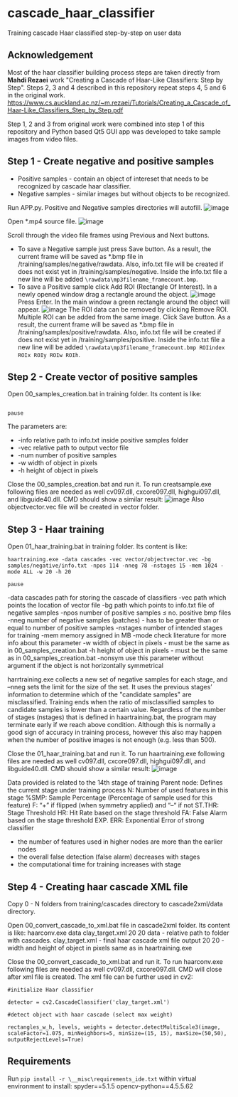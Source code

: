# cascade_haar_classifier
 Training cascade Haar classified step-by-step on user data
 
## Acknowledgement
Most of the haar classifier building process steps are taken directly from <b>Mahdi Rezaei</b> work "Creating a Cascade of Haar-Like Classifiers: Step by Step".
Steps 2, 3 and 4 described in this repository repeat steps 4, 5 and 6 in the original work.
https://www.cs.auckland.ac.nz/~m.rezaei/Tutorials/Creating_a_Cascade_of_Haar-Like_Classifiers_Step_by_Step.pdf

Step 1, 2 and 3 from original work were combined into step 1 of this repository and Python based Qt5 GUI app was developed to take sample images from video files.

## Step 1 - Create negative and positive samples

- Positive samples - contain an object of intereset that needs to be recognized by cascade haar classifier.
- Negative samples - similar images but without objects to be recognized.

Run APP.py. Positive and Negative samples directories will autofill.
![image](https://user-images.githubusercontent.com/24581566/150626859-722a6083-35d8-4878-8e65-641d340007db.png)

Open \*.mp4 source file.
![image](https://user-images.githubusercontent.com/24581566/150626883-621c59fa-5db3-4ad2-aab5-3bacbe2cdf2e.png)

Scroll through the video file frames using Previous and Next buttons. 

- To save a Negative sample just press Save button. As a result, the current frame will be saved as \*.bmp file in /training/samples/negative/rawdata. Also, info.txt file will be created if does not exist yet in /training/samples/negative. Inside the info.txt file a new line will be added ```\rawdata\mp3filename_framecount.bmp```.
- To save a Positive sample click Add ROI (Rectangle Of Interest). In a newly opened window drag a rectangle around the object.
![image](https://user-images.githubusercontent.com/24581566/150626930-7e05b39b-650a-41ac-b162-03e52cff90fb.png)
Press Enter. In the main window a green rectangle around the object will appear.
![image](https://user-images.githubusercontent.com/24581566/150626934-7cc380de-9552-4b8b-b776-67a995af3e8d.png)
The ROI data can be removed by clicking Remove ROI.
Multiple ROI can be added from the same image.
Click Save button. As a result, the current frame will be saved as \*.bmp file in /training/samples/positive/rawdata. Also, info.txt file will be created if does not exist yet in /training/samples/positive. Inside the info.txt file a new line will be added ```\rawdata\mp3filename_framecount.bmp ROIindex ROIx ROIy ROIw ROIh```.

## Step 2 - Create vector of positive samples

Open 00_samples_creation.bat in training folder. Its content is like:

```createsamples.exe -info samples/positive/info.txt -vec vector/objectvector.vec -num 114 -w 20 -h 20
```
```pause```

The parameters are:
- -info relative path to info.txt inside positive samples folder
- -vec relative path to output vector file
- -num number of positive samples
- -w width of object in pixels
- -h height of object in pixels

Close the 00_samples_creation.bat and run it. To run creatsample.exe following files are needed as well cv097.dll, cxcore097.dll, highgui097.dll, and libguide40.dll.
CMD should show a similar result:
![image](https://user-images.githubusercontent.com/24581566/150627011-a20000fc-d2ff-4413-8a69-9b4fe68b65ae.png)
Also objectvector.vec file will be created in vector folder.

## Step 3 - Haar training

Open 01_haar_training.bat in training folder. Its content is like:

```haartraining.exe -data cascades -vec vector/objectvector.vec -bg samples/negative/info.txt -npos 114 -nneg 78 -nstages 15 -mem 1024 -mode ALL -w 20 -h 20```

```pause```

-data       cascades path for storing the cascade of classifiers
-vec        path which points the location of vector file
-bg         path which points to info.txt file of negative samples
-npos       number of positive samples ≤ no. positive bmp files
-nneg       number of negative samples (patches) - has to be greater than or equal to number of positive samples
-nstages    number of intended stages for training
-mem        memory assigned in MB
-mode       check literature for more info about this parameter
-w          width of object in pixels - must be the same as in 00_samples_creation.bat
-h          height of object in pixels - must be the same as in 00_samples_creation.bat
-nonsym     use this parameter without argument if the object is not horizontally symmetrical

harrtraining.exe collects a new set of negative samples for each stage, and –nneg sets the limit for the size of the set. It uses the previous stages’ information to determine which of the "candidate samples" are misclassified. Training ends when the ratio of misclassified samples to candidate samples is lower than a certain value. Regardless of the number of stages (nstages) that is defined in haartraining.bat, the program may terminate early if we reach above condition. Although this is normally a good sign of accuracy in  training process, however this also may happen when the number of positive images is not enough (e.g. less than 500).

Close the 01_haar_training.bat and run it. To run haartraining.exe following files are needed as well cv097.dll, cxcore097.dll, highgui097.dll, and libguide40.dll.
CMD should show a similar result:
![image](https://user-images.githubusercontent.com/24581566/150627444-947fa3a9-5284-42f8-b59c-7abb058bd792.png)

Data provided is related to the 14th stage of training
Parent node: Defines the current stage under training process
N: Number of used features in this stage
%SMP: Sample Percentage (Percentage of sample used for this feature)
F: “+” if flipped (when symmetry applied) and “–“ if not
ST.THR: Stage Threshold
HR: Hit Rate based on the stage threshold
FA: False Alarm based on the stage threshold
EXP. ERR: Exponential Error of strong classifier

- the number of features used in higher nodes are more than the earlier nodes
- the overall false detection (false alarm) decreases with stages
- the computational time for training increases with stage

## Step 4 - Creating haar cascade XML file

Copy 0 - N folders from training/cascades directory to cascade2xml/data directory.

Open 00_convert_cascade_to_xml.bat file in cascade2xml folder. Its content is like:
haarconv.exe data clay_target.xml 20 20
data - relative path to folder with cascades.
clay_target.xml - final haar cascade xml file output
20 20 - width and height of object in pixels same as in haartraining.exe

Close the 00_convert_cascade_to_xml.bat and run it. To run haarconv.exe following files are needed as well cv097.dll, cxcore097.dll.
CMD will close after xml file is created.
The xml file can be further used in cv2:

```#initialize Haar classifier```

```detector = cv2.CascadeClassifier('clay_target.xml')```

```#detect object with haar cascade (select max weight)```

```rectangles_w_h, levels, weights = detector.detectMultiScale3(image, scaleFactor=1.075, minNeighbors=5, minSize=(15, 15), maxSize=(50,50), outputRejectLevels=True)```

## Requirements
Run ```pip install -r \__misc\requirements_ide.txt``` within virtual environment to install: 
spyder==5.1.5
opencv-python==4.5.5.62
